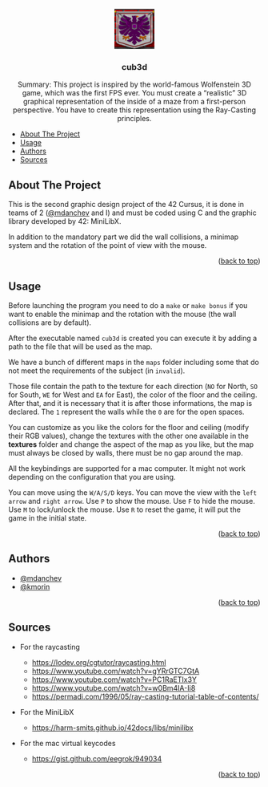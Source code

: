 
<a name="readme-top"></a>

<!-- PROJECT LOGO -->
<div align="center">
    <img src="textures/eagle.png" alt="Logo" width="" height="80">

<h3 align="center">cub3d</h3>

  <p align="center">
    Summary:
This project is inspired by the world-famous Wolfenstein 3D game, which was the first FPS ever.
You must create a “realistic” 3D graphical representation of the inside of a maze from a first-person perspective. You have to create this representation using the Ray-Casting principles.
    <br>
  </p>
</div>

<!-- TABLE OF CONTENTS -->

- [About The Project](#about-the-project)
- [Usage](#usage)
- [Authors](#authors)
- [Sources](#sources)

<!-- ABOUT THE PROJECT -->
## About The Project
This is the second graphic design project of the 42 Cursus, it is done in teams of 2 ([@mdanchev](https://github.com/mariyagd) and I) and must be coded using C and the graphic library developed by 42: MiniLibX.

In addition to the mandatory part we did the wall collisions, a minimap system and the rotation of the point of view with the mouse.

<p align="right">(<a href="#readme-top">back to top</a>)</p>

<!-- USAGE EXAMPLES -->
## Usage

Before launching the program you need to do a `make` or `make bonus` if you want to enable the minimap and the rotation with the mouse (the wall collisions are by default).

After the executable named `cub3d` is created you can execute it by adding a path to the file that will be used as the map.

We have a bunch of different maps in the `maps` folder including some that do not meet the requirements of the subject (in `invalid`).

Those file contain the path to the texture for each direction (`NO` for North, `SO` for South, `WE` for West and `EA` for East), the color of the floor and the ceiling.
After that, and it is necessary that it is after those informations, the map is declared. The `1` represent the walls while the `0` are for the open spaces.

You can customize as you like the colors for the floor and ceiling (modify their RGB values), change the textures with the other one available in the <strong>textures</strong> folder and change the aspect of the map as you like, but the map must always be closed by walls, there must be no gap around the map.

All the keybindings are supported for a mac computer. It might not work depending on the configuration that you are using.

You can move using the `W/A/S/D` keys.
You can move the view with the `left arrow` and `right arrow`.
Use `P` to show the mouse. Use `F` to hide the mouse. Use `M` to lock/unlock the mouse.
Use `R` to reset the game, it will put the game in the initial state.

<p align="right">(<a href="#readme-top">back to top</a>)</p>

<!-- Authors -->
## Authors

* [@mdanchev](https://github.com/mariyagd)
* [@kmorin](https://github.com/Killian-Morin)

<p align="right">(<a href="#readme-top">back to top</a>)</p>

<!-- SOURCES -->
## Sources

* For the raycasting
  * https://lodev.org/cgtutor/raycasting.html
  * https://www.youtube.com/watch?v=gYRrGTC7GtA
  * https://www.youtube.com/watch?v=PC1RaETIx3Y
  * https://www.youtube.com/watch?v=w0Bm4IA-Ii8
  * https://permadi.com/1996/05/ray-casting-tutorial-table-of-contents/

* For the MiniLibX
  * https://harm-smits.github.io/42docs/libs/minilibx

* For the mac virtual keycodes
  * https://gist.github.com/eegrok/949034

<p align="right">(<a href="#readme-top">back to top</a>)</p>
